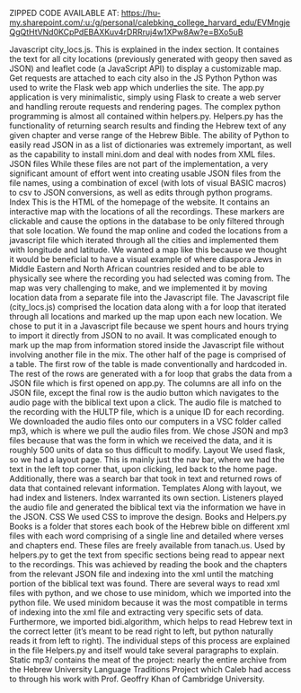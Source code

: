 ZIPPED CODE AVAILABLE AT: https://hu-my.sharepoint.com/:u:/g/personal/calebking_college_harvard_edu/EVMngjeQgQtHtVNd0KCpPdEBAXKuv4rDRRruj4w1XPw8Aw?e=BXo5uB

Javascript
    city_locs.js. This is explained in the index section. It containes the text for all city locations (previously generated with geopy then saved as JSON) and 
    leaflet code (a JavaScript API) to display a customizable map. Get requests are attached to each city also in the JS
Python
    Python was used to write the Flask web app which underlies the site. The app.py application is very minimalistic, simply using Flask to create a web server and handling reroute requests and rendering pages. The complex python programming is almost all contained within helpers.py.
    Helpers.py has the functionality of returning search results and finding the Hebrew text of any given chapter and verse range of the Hebrew Bible. The ability of Python to easily read JSON in as a list of dictionaries was extremely important, as well as the capability to install mini.dom and deal with nodes from XML files.
JSON files
While these files are not part of the implementation, a very significant amount of effort went into creating usable JSON files from the file names, using a combination of excel (with lots of visual BASIC macros) to csv to JSON conversions, as well as edits through python programs.
Index
    This is the HTML of the homepage of the website. It contains an interactive map with the locations of all the recordings. These markers are clickable and cause the options in the database to be only filtered through that sole location. We found the map online and coded the locations from a javascript file which iterated through all the cities and implemented them with longitude and latitude. We wanted a map like this because we thought it would be beneficial to have a visual example of where diaspora Jews in Middle Eastern and North African countries resided and to be able to physically see where the recording you had selected was coming from. The map was very challenging to make, and we implemented it by moving location data from a separate file into the Javascript file. The Javascript file (city_locs.js) comprised the location data along with a for loop that iterated through all locations and marked up the map upon each new location. We chose to put it in a Javascript file because we spent hours and hours trying to import it directly from JSON to no avail. It was complicated enough to mark up the map from information stored inside the Javascript file without involving another file in the mix. The other half of the page is comprised of a table. The first row of the table is made conventionally and hardcoded in. The rest of the rows are generated with a for loop that grabs the data from a JSON file which is first opened on app.py. The columns are all info on the JSON file, except the final row is the audio button which navigates to the audio page with the biblical text upon a click. The audio file is matched to the recording with the HULTP file, which is a unique ID for each recording. We downloaded the audio files onto our computers in a VSC folder called mp3, which is where we pull the audio files from. We chose JSON and mp3 files because that was the form in which we received the data, and it is roughly 500 units of data so thus difficult to modify.
    Layout
    We used flask, so we had a layout page. This is mainly just the nav bar, where we had the text in the left top corner that, upon clicking, led back to the home page. Additionally, there was a search bar that took in text and returned rows of data that contained relevant information.
    Templates
    Along with layout, we had index and listeners. Index warranted its own section. Listeners played the audio file and generated the biblical text via the information we have in the JSON. 
CSS 
    We used CSS to improve the design. 
Books and Helpers.py
    Books is a folder that stores each book of the Hebrew bible on different xml files with each word comprising of a single line and detailed where verses and chapters end. These files are freely available from tanach.us. Used by helpers.py to get the text from specific sections being read to appear next to the recordings. This was achieved by reading the book and the chapters from the relevant JSON file and indexing into the xml until the matching portion of the biblical text was found. There are several ways to read xml files with python, and we chose to use minidom, which we imported into the python file. We used minidom because it was the most compatible in terms of indexing into the xml file and extracting very specific sets of data. Furthermore, we imported bidi.algorithm, which helps to read Hebrew text in the correct letter (it’s meant to be read right to left, but python naturally reads it from left to right). The individual steps of this process are explained in the file Helpers.py and itself would take several paragraphs to explain. 
Static
    mp3/ contains the meat of the project: nearly the entire archive from the Hebrew University Language Traditions Project which Caleb had access to through his work with Prof. Geoffry Khan of Cambridge University.
